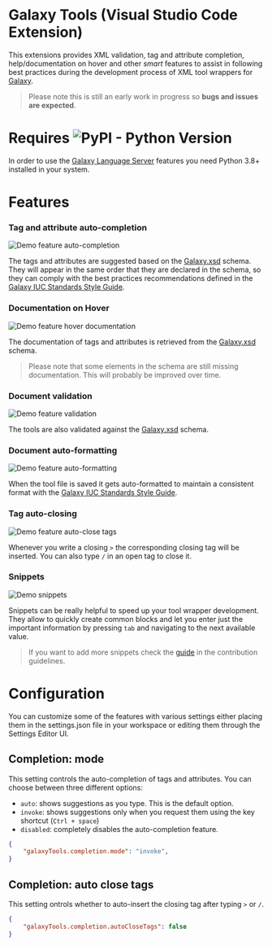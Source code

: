 # Galaxy Tools (Visual Studio Code Extension)
This extensions provides XML validation, tag and attribute completion, help/documentation on hover and other *smart* features to assist in following best practices during the development process of XML tool wrappers for [Galaxy](https://galaxyproject.org/).

> Please note this is still an early work in progress so **bugs and issues are expected**.

# Requires ![PyPI - Python Version](https://img.shields.io/pypi/pyversions/galaxy-language-server)
In order to use the [Galaxy Language Server](https://pypi.org/project/galaxy-language-server/) features you need Python 3.8+ installed in your system.

# Features
### Tag and attribute auto-completion 

![Demo feature auto-completion](../assets/feature.autocompletion.gif)

The tags and attributes are suggested based on the [Galaxy.xsd](https://github.com/galaxyproject/galaxy/blob/dev/lib/galaxy/tool_util/xsd/galaxy.xsd) schema. They will appear in the same order that they are declared in the schema, so they can comply with the best practices recommendations defined in the [Galaxy IUC Standards Style Guide](https://galaxy-iuc-standards.readthedocs.io/en/latest/best_practices/tool_xml.html?#coding-style).


### Documentation on Hover

![Demo feature hover documentation](../assets/feature.hover.documentation.gif)

The documentation of tags and attributes is retrieved from the [Galaxy.xsd](https://github.com/galaxyproject/galaxy/blob/dev/lib/galaxy/tool_util/xsd/galaxy.xsd) schema.
>Please note that some elements in the schema are still missing documentation. This will probably be improved over time.


### Document validation

![Demo feature validation](../assets/feature.validation.png)

The tools are also validated against the [Galaxy.xsd](https://github.com/galaxyproject/galaxy/blob/dev/lib/galaxy/tool_util/xsd/galaxy.xsd) schema.


### Document auto-formatting

![Demo feature auto-formatting](../assets/feature.autoformat.gif)

When the tool file is saved it gets auto-formatted to maintain a consistent format with the [Galaxy IUC Standards Style Guide](https://galaxy-iuc-standards.readthedocs.io/en/latest/best_practices/tool_xml.html?#coding-style).

### Tag auto-closing

![Demo feature auto-close tags](../assets/autoCloseTag.gif)

Whenever you write a closing ``>`` the corresponding closing tag will be inserted. You can also type ``/`` in an open tag to close it.


### Snippets

![Demo snippets](../assets/snippets.gif)

Snippets can be really helpful to speed up your tool wrapper development. They allow to quickly create common blocks and let you enter just the important information by pressing ``tab`` and navigating to the next available value.
>If you want to add more snippets check the [guide](./docs/CONTRIBUTING.md#adding-snippets) in the contribution guidelines.


# Configuration
You can customize some of the features with various settings either placing them in the settings.json file in your workspace or editing them through the Settings Editor UI.

## Completion: mode
This setting controls the auto-completion of tags and attributes. You can choose between three different options:
- `auto`: shows suggestions as you type. This is the default option.
- `invoke`: shows suggestions only when you request them using the key shortcut (`Ctrl + space`)
- `disabled`: completely disables the auto-completion feature.

````json
{
    "galaxyTools.completion.mode": "invoke",
}
````

## Completion: auto close tags
This setting ontrols whether to auto-insert the closing tag after typing `>` or `/`.

````json
{
    "galaxyTools.completion.autoCloseTags": false
}
````